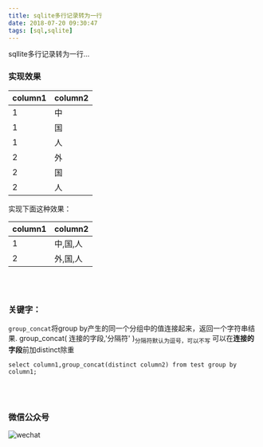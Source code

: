 ```yaml
---
title: sqlite多行记录转为一行
date: 2018-07-20 09:30:47
tags: [sql,sqlite]
---
```

sqllite多行记录转为一行...
<!--more-->
### 实现效果
|  column1        |  column2  |
| :--------   | :-----  |
|1|中|
|1|国|
|1|人|
|2|外|
|2|国|
|2|人|

实现下面这种效果：

|  column1        |  column2  |
| :--------   | :-----  |
|1|中,国,人|
|2|外,国,人|

<br><br>
### 关键字：
`group_concat`将group by产生的同一个分组中的值连接起来，返回一个字符串结果.
group_concat( 连接的字段,'分隔符' )<sub>分隔符默认为逗号，可以不写</sub>
可以在**连接的字段**前加distinct除重

```prettyprint
select column1,group_concat(distinct column2) from test group by column1;
```
<br><br>
### 微信公众号
![wechat](https://user-images.githubusercontent.com/21979120/43175494-eabdbb26-8ff1-11e8-8c08-5309d9f5848c.png)
